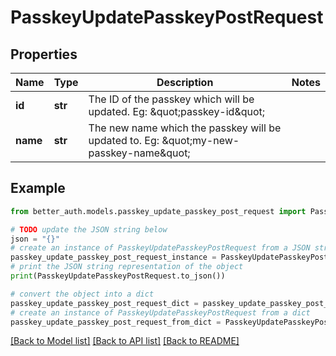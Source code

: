 # PasskeyUpdatePasskeyPostRequest


## Properties

Name | Type | Description | Notes
------------ | ------------- | ------------- | -------------
**id** | **str** | The ID of the passkey which will be updated. Eg: \&quot;passkey-id\&quot; | 
**name** | **str** | The new name which the passkey will be updated to. Eg: \&quot;my-new-passkey-name\&quot; | 

## Example

```python
from better_auth.models.passkey_update_passkey_post_request import PasskeyUpdatePasskeyPostRequest

# TODO update the JSON string below
json = "{}"
# create an instance of PasskeyUpdatePasskeyPostRequest from a JSON string
passkey_update_passkey_post_request_instance = PasskeyUpdatePasskeyPostRequest.from_json(json)
# print the JSON string representation of the object
print(PasskeyUpdatePasskeyPostRequest.to_json())

# convert the object into a dict
passkey_update_passkey_post_request_dict = passkey_update_passkey_post_request_instance.to_dict()
# create an instance of PasskeyUpdatePasskeyPostRequest from a dict
passkey_update_passkey_post_request_from_dict = PasskeyUpdatePasskeyPostRequest.from_dict(passkey_update_passkey_post_request_dict)
```
[[Back to Model list]](../README.md#documentation-for-models) [[Back to API list]](../README.md#documentation-for-api-endpoints) [[Back to README]](../README.md)


